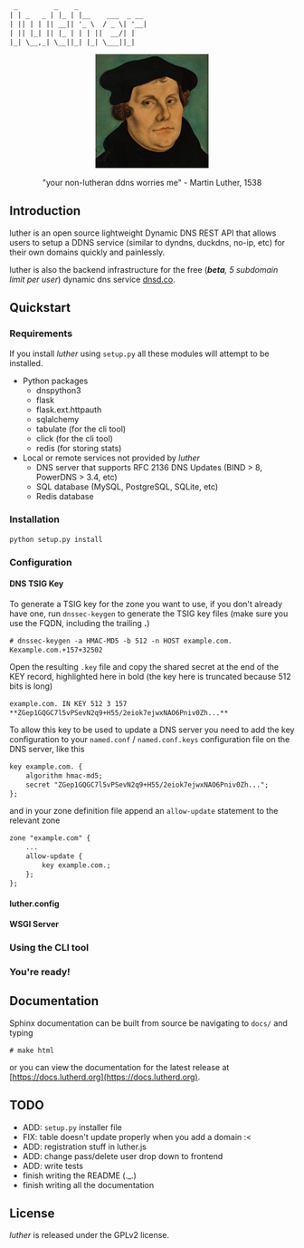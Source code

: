      _         _    _                 
    | | _   _ | |_ | |__    ___  _ __ 
    | || | | || __|| '_ \  / _ \| '__|
    | || |_| || |_ | | | ||  __/| |   
    |_| \__,_| \__||_| |_| \___||_|   
                                  


<p align="center">
  <img src="luther.png"/>
</p>
<p align="center">
  "your non-lutheran ddns worries me" - Martin Luther, 1538
</p>

## Introduction

luther is an open source lightweight Dynamic DNS REST API that allows users 
to setup a DDNS service (similar to dyndns, duckdns, no-ip, etc) for their 
own domains quickly and painlessly.

luther is also the backend infrastructure for the free (***beta**, 5 subdomain limit per user*) dynamic dns service [dnsd.co](https://dnsd.co).

## Quickstart

### Requirements

If you install *luther* using `setup.py` all these modules will attempt to be installed.

* Python packages
  * dnspython3
  * flask
  * flask.ext.httpauth
  * sqlalchemy
  * tabulate (for the cli tool)
  * click (for the cli tool)
  * redis (for storing stats)
* Local or remote services not provided by *luther*
  * DNS server that supports RFC 2136 DNS Updates (BIND > 8, PowerDNS > 3.4, etc)
  * SQL database (MySQL, PostgreSQL, SQLite, etc)
  * Redis database

### Installation

    python setup.py install

### Configuration

#### DNS TSIG Key

To generate a TSIG key for the zone you want to use, if you don't already have one, run `dnssec-keygen` to generate the TSIG key files (make sure you use the FQDN, including the trailing **.**)

    # dnssec-keygen -a HMAC-MD5 -b 512 -n HOST example.com.
    Kexample.com.+157+32502

Open the resulting `.key` file and copy the shared secret at the end of the KEY record, highlighted here in bold (the key here is truncated because 512 bits is long)

    example.com. IN KEY 512 3 157 **ZGep1GQGC7l5vPSevN2q9+H55/2eiok7ejwxNAO6Pniv0Zh...**

To allow this key to be used to update a DNS server you need to add the key configuration to your `named.conf` / `named.conf.keys` configuration file on the DNS server, like this

    key example.com. {
        algorithm hmac-md5;
        secret "ZGep1GQGC7l5vPSevN2q9+H55/2eiok7ejwxNAO6Pniv0Zh...";
    };

and in your zone definition file append an `allow-update` statement to the relevant zone

    zone "example.com" {
        ...
        allow-update {
            key example.com.;
        };
    };

#### luther.config

#### WSGI Server

### Using the CLI tool

### You're ready!

## Documentation

Sphinx documentation can be built from source be navigating to `docs/` and typing

    # make html

or you can view the documentation for the latest release at [https://docs.lutherd.org](https://docs.lutherd.org).

## TODO

* ADD: `setup.py` installer file
* FIX: table doesn't update properly when you add a domain :<
* ADD: registration stuff in luther.js
* ADD: change pass/delete user drop down to frontend
* ADD: write tests
* finish writing the README (._.)
* finish writing all the documentation


## License

*luther* is released under the GPLv2 license.
